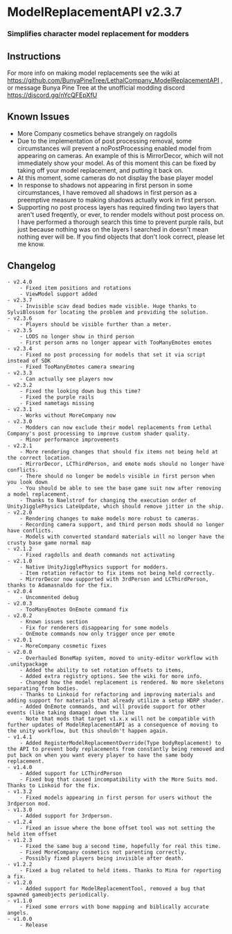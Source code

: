 # ModelReplacementAPI v2.3.7
### Simplifies character model replacement for modders

## Instructions
For more info on making model replacements see the wiki at https://github.com/BunyaPineTree/LethalCompany_ModelReplacementAPI , or message Bunya Pine Tree at the unofficial modding discord https://discord.gg/nYcQFEpXfU

## Known Issues
- More Company cosmetics behave strangely on ragdolls
- Due to the implementation of post processing removal, some circumstances will prevent a noPostProcessing enabled model from appearing on cameras. An example of this is MirrorDecor, which will not immediately show your model. As of this moment this can be fixed by taking off your model replacement, and putting it back on. 
- At this moment, some cameras do not display the base player model
- In response to shadows not appearing in first person in some circumstances, I have removed all shadows in first person as a preemptive measure to making shadows actually work in first person. 
- Supporting no post process layers has required finding two layers that aren't used freqently, or ever, to render models without post process on. I have performed a thorough search this time to prevent purple rails, but just because nothing was on the layers I searched in doesn't mean nothing ever will be. If you find objects that don't look correct, please let me know.


## Changelog
	- v2.4.0
		- Fixed item positions and rotations 
		- ViewModel support added
	- v2.3.7
		- Invisible scav dead bodies made visible. Huge thanks to SylviBlossom for locating the problem and providing the solution. 
	- v2.3.6
		- Players should be visible further than a meter. 
	- v2.3.5
		- LODS no longer show in third person
		- First person arms no longer appear with TooManyEmotes emotes
	- v2.3.4
		- Fixed no post processing for models that set it via script instead of SDK
		- Fixed TooManyEmotes camera smearing
	- v2.3.3
		- Can actually see players now
	- v2.3.2
		- Fixed the looking down bug this time? 
		- Fixed the purple rails
		- Fixed nametags missing
	- v2.3.1
		- Works without MoreCompany now
	- v2.3.0
		- Modders can now exclude their model replacements from Lethal Company's post processing to improve custom shader quality. 
		- Minor performance improvements
	- v2.2.1
		- More rendering changes that should fix items not being held at the correct location.
		- MirrorDecor, LCThirdPerson, and emote mods should no longer have conflicts.
		- There should no longer be models visible in first person when you look down
		- You should be able to see the base game suit now after removing a model replacement. 
		- Thanks to Naelstrof for changing the execution order of UnityJigglePhysics LateUpdate, which should remove jitter in the ship. 
	- v2.2.0
		- Rendering changes to make models more robust to cameras. 
		- Recording camera support, and third person mods should no longer have conflicts. 
		- Models with converted standard materials will no longer have the crusty base game normal map
	- v2.1.2
		- Fixed ragdolls and death commands not activating
	- v2.1.0
		- Native UnityJigglePhysics support for modders. 
		- Item rotation refactor to fix items not being held correctly. 
		- MirrorDecor now supported with 3rdPerson and LCThirdPerson, thanks to Adamasnaldo for the fix. 
	- v2.0.4
		- Uncommented debug
	- v2.0.3
		- TooManyEmotes OnEmote command fix
	- v2.0.2
		- Known issues section
		- Fix for renderers disappearing for some models
		- OnEmote commands now only trigger once per emote
	- v2.0.1
		- MoreCompany cosmetic fixes
	- v2.0.0
		- Overhauled BoneMap system, moved to unity-editor workflow with .unitypackage
		- Added the ability to set rotation offsets to items, 
		- Added extra registry options. See the wiki for more info. 
		- Changed how the model replacement is rendered. No more skeletons separating from bodies. 
		- Thanks to Linkoid for refactoring and improving materials and adding support for materials that already utilize a setup HDRP shader. 
		- Added OnEmote commands, and will provide support for other events (like taking damage) down the line 
		- Note that mods that target v1.x.x will not be compatible with further updates of ModelReplacementAPI as a consequence of moving to the unity workflow, but this shouldn't happen again. 
	- v1.4.1
		- Added RegisterModelReplacementOverride(Type bodyReplacement) to the API to prevent body replacements from constantly being removed and put back on when you want every player to have the same body replacement. 
	- v1.4.0
		- Added support for LCThirdPerson
		- Fixed bug that caused incompatibility with the More Suits mod. Thanks to Linkoid for the fix. 
	- v1.3.2
		- Fixed models appearing in first person for users without the 3rdperson mod.
	- v1.3.0
		- Added support for 3rdperson.
	- v1.2.4
		- Fixed an issue where the bone offset tool was not setting the held item offset
	- v1.2.3
		- Fixed the same bug a second time, hopefully for real this time. 
		- Fixed MoreCompany cosmetics not parenting correctly. 
		- Possibly fixed players being invisible after death. 
	- v1.2.2
		- Fixed a bug related to held items. Thanks to Mina for reporting a fix. 
	- v1.2.0
		- Added support for ModelReplacementTool, removed a bug that spawned gameobjects periodically. 
	- v1.1.0
		- Fixed some errors with bone mapping and biblically accurate angels. 
	- v1.0.0
		- Release